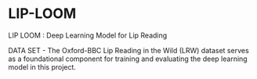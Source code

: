 # LIP-LOOM
LIP LOOM : Deep Learning Model for Lip Reading 



DATA SET - The Oxford-BBC Lip Reading in the Wild (LRW) dataset serves as a foundational component for training and evaluating the deep learning model in this project.
